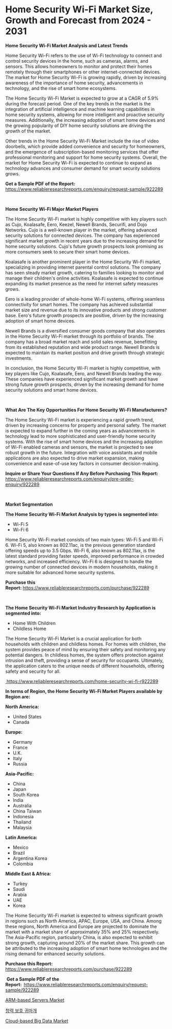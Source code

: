 <p><h1>Home Security Wi-Fi Market Size, Growth and Forecast from 2024 - 2031</h1></p><p><strong>Home Security Wi-Fi Market Analysis and Latest Trends</strong></p>
<p><p>Home Security Wi-Fi refers to the use of Wi-Fi technology to connect and control security devices in the home, such as cameras, alarms, and sensors. This allows homeowners to monitor and protect their homes remotely through their smartphones or other internet-connected devices. The market for Home Security Wi-Fi is growing rapidly, driven by increasing awareness of the importance of home security, advancements in technology, and the rise of smart home ecosystems.</p><p>The Home Security Wi-Fi Market is expected to grow at a CAGR of 5.9% during the forecast period. One of the key trends in the market is the integration of artificial intelligence and machine learning capabilities in home security systems, allowing for more intelligent and proactive security measures. Additionally, the increasing adoption of smart home devices and the growing popularity of DIY home security solutions are driving the growth of the market.</p><p>Other trends in the Home Security Wi-Fi Market include the rise of video doorbells, which provide added convenience and security for homeowners, and the emergence of subscription-based monitoring services that offer professional monitoring and support for home security systems. Overall, the market for Home Security Wi-Fi is expected to continue to expand as technology advances and consumer demand for smart security solutions grows.</p></p>
<p><strong>Get a Sample PDF of the Report:&nbsp;</strong> <a href="https://www.reliableresearchreports.com/enquiry/request-sample/922289">https://www.reliableresearchreports.com/enquiry/request-sample/922289</a></p>
<p>&nbsp;</p>
<p><strong>Home Security Wi-Fi Major Market Players</strong></p>
<p><p>The Home Security Wi-Fi market is highly competitive with key players such as Cujo, Koalasafe, Eero, Keezel, Newell Brands, Securifi, and Dojo Networks. Cujo is a well-known player in the market, offering advanced security solutions for connected devices. The company has experienced significant market growth in recent years due to the increasing demand for home security solutions. Cujo's future growth prospects look promising as more consumers seek to secure their smart home devices.</p><p>Koalasafe is another prominent player in the Home Security Wi-Fi market, specializing in providing internet parental control solutions. The company has seen steady market growth, catering to families looking to monitor and manage their children's online activities. Koalasafe is expected to continue expanding its market presence as the need for internet safety measures grows.</p><p>Eero is a leading provider of whole-home Wi-Fi systems, offering seamless connectivity for smart homes. The company has achieved substantial market size and revenue due to its innovative products and strong customer base. Eero's future growth prospects are positive, driven by the increasing adoption of smart home devices.</p><p>Newell Brands is a diversified consumer goods company that also operates in the Home Security Wi-Fi market through its portfolio of brands. The company has a broad market reach and solid sales revenue, benefitting from its established reputation and wide product range. Newell Brands is expected to maintain its market position and drive growth through strategic investments.</p><p>In conclusion, the Home Security Wi-Fi market is highly competitive, with key players like Cujo, Koalasafe, Eero, and Newell Brands leading the way. These companies have experienced significant market growth and have strong future growth prospects, driven by the increasing demand for home security solutions and smart home devices.</p></p>
<p>&nbsp;</p>
<p><strong>What Are The Key Opportunities For Home Security Wi-Fi Manufacturers?</strong></p>
<p><p>The Home Security Wi-Fi market is experiencing a rapid growth trend, driven by increasing concerns for property and personal safety. The market is expected to expand further in the coming years as advancements in technology lead to more sophisticated and user-friendly home security systems. With the rise of smart home devices and the increasing adoption of Wi-Fi enabled cameras and sensors, the market is projected to see robust growth in the future. Integration with voice assistants and mobile applications are also expected to drive market expansion, making convenience and ease-of-use key factors in consumer decision-making.</p></p>
<p><strong>Inquire or Share Your Questions If Any Before Purchasing This Report:</strong> <a href="https://www.reliableresearchreports.com/enquiry/pre-order-enquiry/922289">https://www.reliableresearchreports.com/enquiry/pre-order-enquiry/922289</a></p>
<p>&nbsp;</p>
<p><strong>Market Segmentation</strong></p>
<p><strong>The Home Security Wi-Fi Market Analysis by types is segmented into:</strong></p>
<p><ul><li>Wi-Fi 5</li><li>Wi-Fi 6</li></ul></p>
<p><p>Home Security Wi-Fi market consists of two main types: Wi-Fi 5 and Wi-Fi 6. Wi-Fi 5, also known as 802.11ac, is the previous generation standard offering speeds up to 3.5 Gbps. Wi-Fi 6, also known as 802.11ax, is the latest standard providing faster speeds, improved performance in crowded networks, and increased efficiency. Wi-Fi 6 is designed to handle the growing number of connected devices in modern households, making it more suitable for advanced home security systems.</p></p>
<p><strong>Purchase this Report:&nbsp;</strong><a href="https://www.reliableresearchreports.com/purchase/922289">https://www.reliableresearchreports.com/purchase/922289</a></p>
<p>&nbsp;</p>
<p><strong>The Home Security Wi-Fi Market Industry Research by Application is segmented into:</strong></p>
<p><ul><li>Home With Children</li><li>Childless Home</li></ul></p>
<p><p>The Home Security Wi-Fi Market is a crucial application for both households with children and childless homes. For homes with children, the system provides peace of mind by ensuring their safety and monitoring any potential dangers. In childless homes, the system offers protection against intrusion and theft, providing a sense of security for occupants. Ultimately, the application caters to the unique needs of different households, offering safety and security for all.</p></p>
<p><a href="https://www.reliableresearchreports.com/home-security-wi-fi-r922289">&nbsp;https://www.reliableresearchreports.com/home-security-wi-fi-r922289</a></p>
<p><strong>In terms of Region, the Home Security Wi-Fi Market Players available by Region are:</strong></p>
<p>
    <p> <strong> North America: </strong>
        <ul>
            <li>United States</li>
            <li>Canada</li>
        </ul>
        </p> 
    <p> <strong> Europe: </strong>
        <ul>
            <li>Germany</li>
            <li>France</li>
            <li>U.K.</li>
            <li>Italy</li>
            <li>Russia</li>
        </ul>
        </p> 
    <p> <strong> Asia-Pacific: </strong>
        <ul>
            <li>China</li>
            <li>Japan</li>
            <li>South Korea</li>
            <li>India</li>
            <li>Australia</li>
            <li>China Taiwan</li>
            <li>Indonesia</li>
            <li>Thailand</li>
            <li>Malaysia</li>
        </ul>
        </p> 
    <p> <strong> Latin America: </strong>
        <ul>
            <li>Mexico</li>
            <li>Brazil</li>
            <li>Argentina Korea</li>
            <li>Colombia</li>
        </ul>
        </p> 
    <p> <strong> Middle East & Africa: </strong>
        <ul>
            <li>Turkey</li>
            <li>Saudi</li>
            <li>Arabia</li>
            <li>UAE</li>
            <li>Korea</li>
        </ul>
    </p>
    </p>
<p><p>The Home Security Wi-Fi market is expected to witness significant growth in regions such as North America, APAC, Europe, USA, and China. Among these regions, North America and Europe are projected to dominate the market with a market share of approximately 35% and 25% respectively. The Asia-Pacific region, particularly China, is also expected to exhibit strong growth, capturing around 20% of the market share. This growth can be attributed to the increasing adoption of smart home technologies and the rising demand for enhanced security solutions.</p></p>
<p><strong>Purchase this Report: </strong><a href="https://www.reliableresearchreports.com/purchase/922289">https://www.reliableresearchreports.com/purchase/922289</a></p>
<p>&nbsp;<strong>Get a Sample PDF of the Report:&nbsp;&nbsp;</strong><a href="https://www.reliableresearchreports.com/enquiry/request-sample/922289">https://www.reliableresearchreports.com/enquiry/request-sample/922289</a></p>
<p><strong></strong></p>
<p><p><a href="https://github.com/bobicer/Market-Research-Report-List-2/blob/main/arm-based-servers-market.md">ARM-based Servers Market</a></p><p><a href="https://github.com/JonHarrtis67676y/Market-Research-Report-List-1/blob/main/959647018708.md">청력 보호 귀마개</a></p><p><a href="https://github.com/timeliteaut/Market-Research-Report-List-2/blob/main/cloud-based-big-data-market.md">Cloud-based Big Data Market</a></p></p>